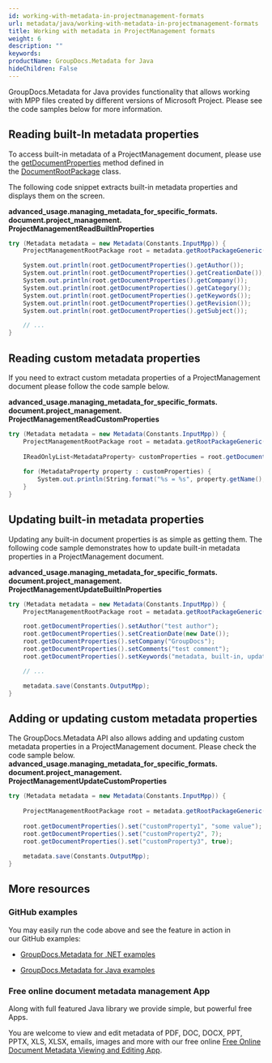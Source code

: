 ```yaml
---
id: working-with-metadata-in-projectmanagement-formats
url: metadata/java/working-with-metadata-in-projectmanagement-formats
title: Working with metadata in ProjectManagement formats
weight: 6
description: ""
keywords: 
productName: GroupDocs.Metadata for Java
hideChildren: False
---
```

GroupDocs.Metadata for Java provides functionality that allows working with MPP files created by different versions of Microsoft Project. Please see the code samples below for more information.

## Reading built-In metadata properties

To access built-in metadata of a ProjectManagement document, please use the [getDocumentProperties](https://apireference.groupdocs.com/metadata/java/com.groupdocs.metadata.core/DocumentRootPackage#getDocumentProperties()) method defined in the [DocumentRootPackage](https://apireference.groupdocs.com/metadata/java/com.groupdocs.metadata.core/DocumentRootPackage) class.

The following code snippet extracts built-in metadata properties and displays them on the screen.

**advanced\_usage.managing\_metadata\_for\_specific\_formats.<WBR>document.project\_management.<WBR>ProjectManagementReadBuiltInProperties**

```csharp
try (Metadata metadata = new Metadata(Constants.InputMpp)) {
	ProjectManagementRootPackage root = metadata.getRootPackageGeneric();

	System.out.println(root.getDocumentProperties().getAuthor());
	System.out.println(root.getDocumentProperties().getCreationDate());
	System.out.println(root.getDocumentProperties().getCompany());
	System.out.println(root.getDocumentProperties().getCategory());
	System.out.println(root.getDocumentProperties().getKeywords());
	System.out.println(root.getDocumentProperties().getRevision());
	System.out.println(root.getDocumentProperties().getSubject());

	// ...
}
```

## Reading custom metadata properties

If you need to extract custom metadata properties of a ProjectManagement document please follow the code sample below.

**advanced_usage.managing_metadata_for_specific_formats.<WBR>document.project_management.<WBR>ProjectManagementReadCustomProperties**

```csharp
try (Metadata metadata = new Metadata(Constants.InputMpp)) {
    ProjectManagementRootPackage root = metadata.getRootPackageGeneric();
  
    IReadOnlyList<MetadataProperty> customProperties = root.getDocumentProperties().findProperties(new ContainsTagSpecification(Tags.getDocument().getBuiltIn()).not());
  
    for (MetadataProperty property : customProperties) {
        System.out.println(String.format("%s = %s", property.getName(), property.getValue()));
    }
}
```

## Updating built-in metadata properties

Updating any built-in document properties is as simple as getting them. The following code sample demonstrates how to update built-in metadata properties in a ProjectManagement document.

**advanced\_usage.managing\_metadata\_for\_specific\_formats.<WBR>document.project\_management.<WBR>ProjectManagementUpdateBuiltInProperties**

```csharp
try (Metadata metadata = new Metadata(Constants.InputMpp)) {
	ProjectManagementRootPackage root = metadata.getRootPackageGeneric();

	root.getDocumentProperties().setAuthor("test author");
	root.getDocumentProperties().setCreationDate(new Date());
	root.getDocumentProperties().setCompany("GroupDocs");
	root.getDocumentProperties().setComments("test comment");
	root.getDocumentProperties().setKeywords("metadata, built-in, update");

	// ...

	metadata.save(Constants.OutputMpp);
}
```

## Adding or updating custom metadata properties

The GroupDocs.Metadata API also allows adding and updating custom metadata properties in a ProjectManagement document. Please check the code sample below.
**advanced_usage.managing_metadata_for_specific_formats.<WBR>document.project_management.<WBR>ProjectManagementUpdateCustomProperties**

```csharp
try (Metadata metadata = new Metadata(Constants.InputMpp)) {
  
    ProjectManagementRootPackage root = metadata.getRootPackageGeneric();
  
    root.getDocumentProperties().set("customProperty1", "some value");
    root.getDocumentProperties().set("customProperty2", 7);
    root.getDocumentProperties().set("customProperty3", true);
  
    metadata.save(Constants.OutputMpp);
}
```

## More resources

### GitHub examples

You may easily run the code above and see the feature in action in our GitHub examples:

*   [GroupDocs.Metadata for .NET examples](https://github.com/groupdocs-metadata/GroupDocs.Metadata-for-.NET)
    
*   [GroupDocs.Metadata for Java examples](https://github.com/groupdocs-metadata/GroupDocs.Metadata-for-Java)
    

### Free online document metadata management App

Along with full featured Java library we provide simple, but powerful free Apps.

You are welcome to view and edit metadata of PDF, DOC, DOCX, PPT, PPTX, XLS, XLSX, emails, images and more with our free online [Free Online Document Metadata Viewing and Editing App](https://products.groupdocs.app/metadata).
